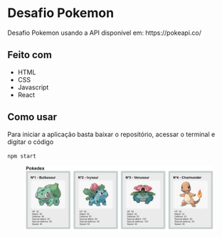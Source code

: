 <h1>Desafio Pokemon</h1>

<p>Desafio Pokemon usando a API disponível em: https://pokeapi.co/</p>

<h2>Feito com</h2>
<ul>
    <li>HTML</li>
    <li>CSS</li>
    <li>Javascript</li>
    <li>React</li>
</ul>

<h2>Como usar</h2>
<p>Para iniciar a aplicação basta baixar o repositório, acessar o terminal e digitar o código</p>
<code>npm start</code>

<figure>
    <img src="print-versao01.jpg">
</figure>
